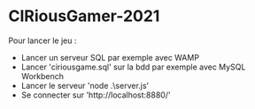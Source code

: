 # CIRiousGamer-2021

Pour lancer le jeu :
- Lancer un serveur SQL par exemple avec WAMP
- Lancer 'ciriousgame.sql' sur la bdd par exemple avec MySQL Workbench
- Lancer le serveur 'node .\server.js'
- Se connecter sur 'http://localhost:8880/'